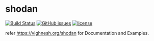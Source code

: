 # shodan

[![Build Status](https://travis-ci.org/B-V-R/shodan.svg?branch=master)](https://travis-ci.org/B-V-R/shodan)
[![GitHub issues](https://img.shields.io/github/issues/B-V-R/shodan.svg?style=flat-square)]()
[![license](https://img.shields.io/github/B-V-R/shodan.svg?style=flat-square)]()

refer https://vighnesh.org/shodan for Documentation and Examples.
